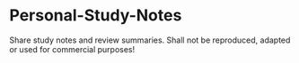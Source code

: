 # Personal-Study-Notes
Share study notes and review summaries. Shall not be reproduced, adapted or used for commercial purposes!
